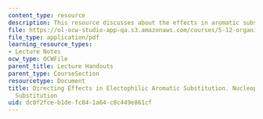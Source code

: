 ```yaml
---
content_type: resource
description: This resource discusses about the effects in aromatic substitutions.
file: https://ol-ocw-studio-app-qa.s3.amazonaws.com/courses/5-12-organic-chemistry-i-spring-2003/dc0f2fceb1defc841a64c8c449e861cf_14.pdf
file_type: application/pdf
learning_resource_types:
- Lecture Notes
ocw_type: OCWFile
parent_title: Lecture Handouts
parent_type: CourseSection
resourcetype: Document
title: Directing Effects in Electophilic Aromatic Substitution. Nucleophilic Aromatic
  Substitution
uid: dc0f2fce-b1de-fc84-1a64-c8c449e861cf
---
```

